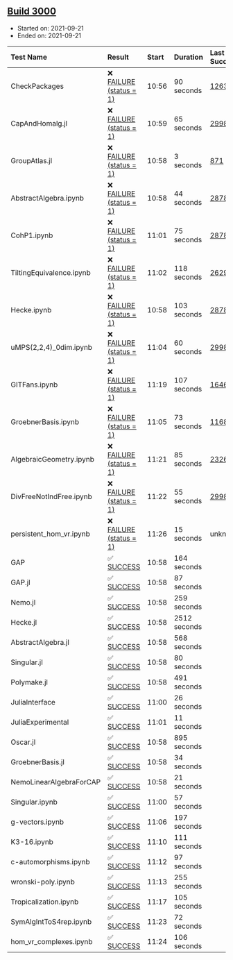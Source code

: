 ## [Build 3000](https://oscarci.mathematik.uni-kl.de/job/oscar-stable/3000/)

* Started on: 2021-09-21
* Ended on: 2021-09-21

| Test Name    | Result | Start | Duration | Last Success | First Failure |
|:-------------|:-------|:------|:---------|:-------------|:--------------|
| CheckPackages | ❌ [FAILURE (status = 1)](https://oscarci.mathematik.uni-kl.de/job/oscar-stable/3000/artifact/logs/build-3000/CheckPackages.log) | 10:56 | 90 seconds | [1263](https://oscarci.mathematik.uni-kl.de/job/oscar-stable/1263/) | [1264](https://oscarci.mathematik.uni-kl.de/job/oscar-stable/1264/) |
| CapAndHomalg.jl | ❌ [FAILURE (status = 1)](https://oscarci.mathematik.uni-kl.de/job/oscar-stable/3000/artifact/logs/build-3000/CapAndHomalg.jl.log) | 10:59 | 65 seconds | [2998](https://oscarci.mathematik.uni-kl.de/job/oscar-stable/2998/) | [2999](https://oscarci.mathematik.uni-kl.de/job/oscar-stable/2999/) |
| GroupAtlas.jl | ❌ [FAILURE (status = 1)](https://oscarci.mathematik.uni-kl.de/job/oscar-stable/3000/artifact/logs/build-3000/GroupAtlas.jl.log) | 10:58 | 3 seconds | [871](https://oscarci.mathematik.uni-kl.de/job/oscar-stable/871/) | [872](https://oscarci.mathematik.uni-kl.de/job/oscar-stable/872/) |
| AbstractAlgebra.ipynb | ❌ [FAILURE (status = 1)](https://oscarci.mathematik.uni-kl.de/job/oscar-stable/3000/artifact/logs/build-3000/AbstractAlgebra.ipynb.log) | 10:58 | 44 seconds | [2878](https://oscarci.mathematik.uni-kl.de/job/oscar-stable/2878/) | [2879](https://oscarci.mathematik.uni-kl.de/job/oscar-stable/2879/) |
| CohP1.ipynb | ❌ [FAILURE (status = 1)](https://oscarci.mathematik.uni-kl.de/job/oscar-stable/3000/artifact/logs/build-3000/CohP1.ipynb.log) | 11:01 | 75 seconds | [2878](https://oscarci.mathematik.uni-kl.de/job/oscar-stable/2878/) | [2879](https://oscarci.mathematik.uni-kl.de/job/oscar-stable/2879/) |
| TiltingEquivalence.ipynb | ❌ [FAILURE (status = 1)](https://oscarci.mathematik.uni-kl.de/job/oscar-stable/3000/artifact/logs/build-3000/TiltingEquivalence.ipynb.log) | 11:02 | 118 seconds | [2629](https://oscarci.mathematik.uni-kl.de/job/oscar-stable/2629/) | [2630](https://oscarci.mathematik.uni-kl.de/job/oscar-stable/2630/) |
| Hecke.ipynb | ❌ [FAILURE (status = 1)](https://oscarci.mathematik.uni-kl.de/job/oscar-stable/3000/artifact/logs/build-3000/Hecke.ipynb.log) | 10:58 | 103 seconds | [2878](https://oscarci.mathematik.uni-kl.de/job/oscar-stable/2878/) | [2879](https://oscarci.mathematik.uni-kl.de/job/oscar-stable/2879/) |
| uMPS(2,2,4)_0dim.ipynb | ❌ [FAILURE (status = 1)](https://oscarci.mathematik.uni-kl.de/job/oscar-stable/3000/artifact/logs/build-3000/uMPS-2-2-4-_0dim.ipynb.log) | 11:04 | 60 seconds | [2998](https://oscarci.mathematik.uni-kl.de/job/oscar-stable/2998/) | [2999](https://oscarci.mathematik.uni-kl.de/job/oscar-stable/2999/) |
| GITFans.ipynb | ❌ [FAILURE (status = 1)](https://oscarci.mathematik.uni-kl.de/job/oscar-stable/3000/artifact/logs/build-3000/GITFans.ipynb.log) | 11:19 | 107 seconds | [1646](https://oscarci.mathematik.uni-kl.de/job/oscar-stable/1646/) | [1647](https://oscarci.mathematik.uni-kl.de/job/oscar-stable/1647/) |
| GroebnerBasis.ipynb | ❌ [FAILURE (status = 1)](https://oscarci.mathematik.uni-kl.de/job/oscar-stable/3000/artifact/logs/build-3000/GroebnerBasis.ipynb.log) | 11:05 | 73 seconds | [1168](https://oscarci.mathematik.uni-kl.de/job/oscar-stable/1168/) | [1169](https://oscarci.mathematik.uni-kl.de/job/oscar-stable/1169/) |
| AlgebraicGeometry.ipynb | ❌ [FAILURE (status = 1)](https://oscarci.mathematik.uni-kl.de/job/oscar-stable/3000/artifact/logs/build-3000/AlgebraicGeometry.ipynb.log) | 11:21 | 85 seconds | [2326](https://oscarci.mathematik.uni-kl.de/job/oscar-stable/2326/) | [2327](https://oscarci.mathematik.uni-kl.de/job/oscar-stable/2327/) |
| DivFreeNotIndFree.ipynb | ❌ [FAILURE (status = 1)](https://oscarci.mathematik.uni-kl.de/job/oscar-stable/3000/artifact/logs/build-3000/DivFreeNotIndFree.ipynb.log) | 11:22 | 55 seconds | [2998](https://oscarci.mathematik.uni-kl.de/job/oscar-stable/2998/) | [2999](https://oscarci.mathematik.uni-kl.de/job/oscar-stable/2999/) |
| persistent_hom_vr.ipynb | ❌ [FAILURE (status = 1)](https://oscarci.mathematik.uni-kl.de/job/oscar-stable/3000/artifact/logs/build-3000/persistent_hom_vr.ipynb.log) | 11:26 | 15 seconds | unknown | unknown |
| GAP | ✅ [SUCCESS](https://oscarci.mathematik.uni-kl.de/job/oscar-stable/3000/artifact/logs/build-3000/GAP.log) | 10:58 | 164 seconds |  |  |
| GAP.jl | ✅ [SUCCESS](https://oscarci.mathematik.uni-kl.de/job/oscar-stable/3000/artifact/logs/build-3000/GAP.jl.log) | 10:58 | 87 seconds |  |  |
| Nemo.jl | ✅ [SUCCESS](https://oscarci.mathematik.uni-kl.de/job/oscar-stable/3000/artifact/logs/build-3000/Nemo.jl.log) | 10:58 | 259 seconds |  |  |
| Hecke.jl | ✅ [SUCCESS](https://oscarci.mathematik.uni-kl.de/job/oscar-stable/3000/artifact/logs/build-3000/Hecke.jl.log) | 10:58 | 2512 seconds |  |  |
| AbstractAlgebra.jl | ✅ [SUCCESS](https://oscarci.mathematik.uni-kl.de/job/oscar-stable/3000/artifact/logs/build-3000/AbstractAlgebra.jl.log) | 10:58 | 568 seconds |  |  |
| Singular.jl | ✅ [SUCCESS](https://oscarci.mathematik.uni-kl.de/job/oscar-stable/3000/artifact/logs/build-3000/Singular.jl.log) | 10:58 | 80 seconds |  |  |
| Polymake.jl | ✅ [SUCCESS](https://oscarci.mathematik.uni-kl.de/job/oscar-stable/3000/artifact/logs/build-3000/Polymake.jl.log) | 10:58 | 491 seconds |  |  |
| JuliaInterface | ✅ [SUCCESS](https://oscarci.mathematik.uni-kl.de/job/oscar-stable/3000/artifact/logs/build-3000/JuliaInterface.log) | 11:00 | 26 seconds |  |  |
| JuliaExperimental | ✅ [SUCCESS](https://oscarci.mathematik.uni-kl.de/job/oscar-stable/3000/artifact/logs/build-3000/JuliaExperimental.log) | 11:01 | 11 seconds |  |  |
| Oscar.jl | ✅ [SUCCESS](https://oscarci.mathematik.uni-kl.de/job/oscar-stable/3000/artifact/logs/build-3000/Oscar.jl.log) | 10:58 | 895 seconds |  |  |
| GroebnerBasis.jl | ✅ [SUCCESS](https://oscarci.mathematik.uni-kl.de/job/oscar-stable/3000/artifact/logs/build-3000/GroebnerBasis.jl.log) | 10:58 | 34 seconds |  |  |
| NemoLinearAlgebraForCAP | ✅ [SUCCESS](https://oscarci.mathematik.uni-kl.de/job/oscar-stable/3000/artifact/logs/build-3000/NemoLinearAlgebraForCAP.log) | 10:58 | 21 seconds |  |  |
| Singular.ipynb | ✅ [SUCCESS](https://oscarci.mathematik.uni-kl.de/job/oscar-stable/3000/artifact/logs/build-3000/Singular.ipynb.log) | 11:00 | 57 seconds |  |  |
| g-vectors.ipynb | ✅ [SUCCESS](https://oscarci.mathematik.uni-kl.de/job/oscar-stable/3000/artifact/logs/build-3000/g-vectors.ipynb.log) | 11:06 | 197 seconds |  |  |
| K3-16.ipynb | ✅ [SUCCESS](https://oscarci.mathematik.uni-kl.de/job/oscar-stable/3000/artifact/logs/build-3000/K3-16.ipynb.log) | 11:10 | 111 seconds |  |  |
| c-automorphisms.ipynb | ✅ [SUCCESS](https://oscarci.mathematik.uni-kl.de/job/oscar-stable/3000/artifact/logs/build-3000/c-automorphisms.ipynb.log) | 11:12 | 97 seconds |  |  |
| wronski-poly.ipynb | ✅ [SUCCESS](https://oscarci.mathematik.uni-kl.de/job/oscar-stable/3000/artifact/logs/build-3000/wronski-poly.ipynb.log) | 11:13 | 255 seconds |  |  |
| Tropicalization.ipynb | ✅ [SUCCESS](https://oscarci.mathematik.uni-kl.de/job/oscar-stable/3000/artifact/logs/build-3000/Tropicalization.ipynb.log) | 11:17 | 105 seconds |  |  |
| SymAlgIntToS4rep.ipynb | ✅ [SUCCESS](https://oscarci.mathematik.uni-kl.de/job/oscar-stable/3000/artifact/logs/build-3000/SymAlgIntToS4rep.ipynb.log) | 11:23 | 72 seconds |  |  |
| hom_vr_complexes.ipynb | ✅ [SUCCESS](https://oscarci.mathematik.uni-kl.de/job/oscar-stable/3000/artifact/logs/build-3000/hom_vr_complexes.ipynb.log) | 11:24 | 106 seconds |  |  |
